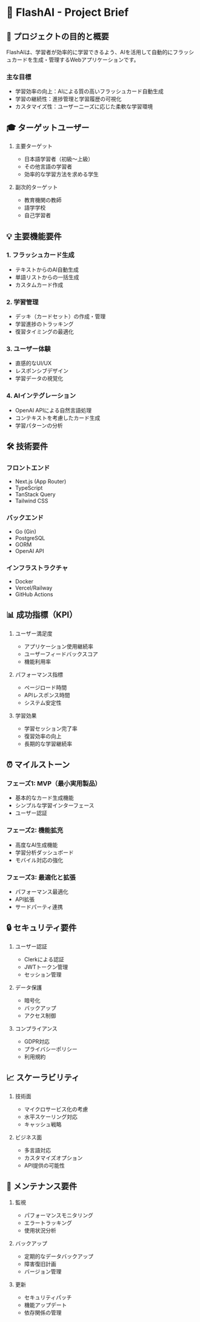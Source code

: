 # 📘 FlashAI - Project Brief

## 🎯 プロジェクトの目的と概要

FlashAIは、学習者が効率的に学習できるよう、AIを活用して自動的にフラッシュカードを生成・管理するWebアプリケーションです。

### 主な目標
- 学習効率の向上：AIによる質の高いフラッシュカード自動生成
- 学習の継続性：進捗管理と学習履歴の可視化
- カスタマイズ性：ユーザーニーズに応じた柔軟な学習環境

## 🎓 ターゲットユーザー

1. 主要ターゲット
   - 日本語学習者（初級～上級）
   - その他言語の学習者
   - 効率的な学習方法を求める学生

2. 副次的ターゲット
   - 教育機関の教師
   - 語学学校
   - 自己学習者

## 💡 主要機能要件

### 1. フラッシュカード生成
- テキストからのAI自動生成
- 単語リストからの一括生成
- カスタムカード作成

### 2. 学習管理
- デッキ（カードセット）の作成・管理
- 学習進捗のトラッキング
- 復習タイミングの最適化

### 3. ユーザー体験
- 直感的なUI/UX
- レスポンシブデザイン
- 学習データの視覚化

### 4. AIインテグレーション
- OpenAI APIによる自然言語処理
- コンテキストを考慮したカード生成
- 学習パターンの分析

## 🛠️ 技術要件

### フロントエンド
- Next.js (App Router)
- TypeScript
- TanStack Query
- Tailwind CSS

### バックエンド
- Go (Gin)
- PostgreSQL
- GORM
- OpenAI API

### インフラストラクチャ
- Docker
- Vercel/Railway
- GitHub Actions

## 📊 成功指標（KPI）

1. ユーザー満足度
   - アプリケーション使用継続率
   - ユーザーフィードバックスコア
   - 機能利用率

2. パフォーマンス指標
   - ページロード時間
   - APIレスポンス時間
   - システム安定性

3. 学習効果
   - 学習セッション完了率
   - 復習効率の向上
   - 長期的な学習継続率

## ⏰ マイルストーン

### フェーズ1: MVP（最小実用製品）
- 基本的なカード生成機能
- シンプルな学習インターフェース
- ユーザー認証

### フェーズ2: 機能拡充
- 高度なAI生成機能
- 学習分析ダッシュボード
- モバイル対応の強化

### フェーズ3: 最適化と拡張
- パフォーマンス最適化
- API拡張
- サードパーティ連携

## 🔒 セキュリティ要件

1. ユーザー認証
   - Clerkによる認証
   - JWTトークン管理
   - セッション管理

2. データ保護
   - 暗号化
   - バックアップ
   - アクセス制御

3. コンプライアンス
   - GDPR対応
   - プライバシーポリシー
   - 利用規約

## 📈 スケーラビリティ

1. 技術面
   - マイクロサービス化の考慮
   - 水平スケーリング対応
   - キャッシュ戦略

2. ビジネス面
   - 多言語対応
   - カスタマイズオプション
   - API提供の可能性

## 🔄 メンテナンス要件

1. 監視
   - パフォーマンスモニタリング
   - エラートラッキング
   - 使用状況分析

2. バックアップ
   - 定期的なデータバックアップ
   - 障害復旧計画
   - バージョン管理

3. 更新
   - セキュリティパッチ
   - 機能アップデート
   - 依存関係の管理
